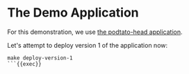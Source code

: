 # The Demo Application
For this demonstration, we use [the podtato-head application](https://github.com/podtato-head/podtato-head).

Let's attempt to deploy version 1 of the application now:

```
make deploy-version-1
```{{exec}}